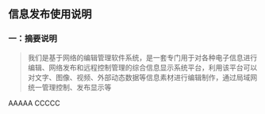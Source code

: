 ## 信息发布使用说明

### 一：摘要说明
>我们是基于网络的编辑管理软件系统，是一套专门用于对各种电子信息进行编辑、网络发布和远程控制管理的综合信息显示系统平台，利用该平台可以对文字、图像、视频、外部动态数据等信息素材进行编辑制作，通过局域网统一管理控制、发布显示等

AAAAA CCCCC